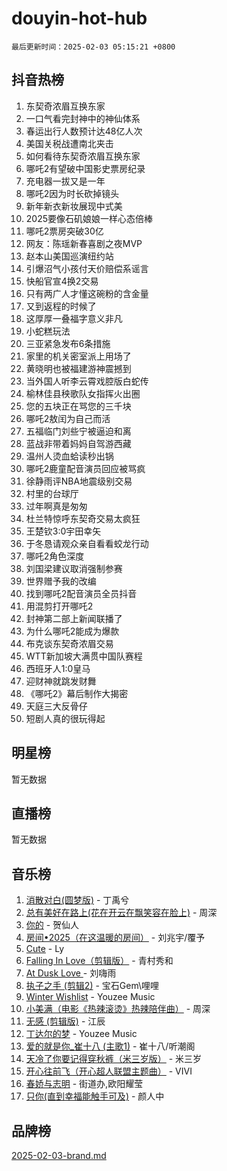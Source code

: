 # douyin-hot-hub

`最后更新时间：2025-02-03 05:15:21 +0800`

## 抖音热榜

1. 东契奇浓眉互换东家
1. 一口气看完封神中的神仙体系
1. 春运出行人数预计达48亿人次
1. 美国关税战遭南北夹击
1. 如何看待东契奇浓眉互换东家
1. 哪吒2有望破中国影史票房纪录
1. 充电器一拔又是一年
1. 哪吒2因为时长砍掉镜头
1. 新年新衣新妆展现中式美
1. 2025要像石矶娘娘一样心态倍棒
1. 哪吒2票房突破30亿
1. 网友：陈瑶新春喜剧之夜MVP
1. 赵本山美国巡演纽约站
1. 引爆沼气小孩付天价赔偿系谣言
1. 快船官宣4换2交易
1. 只有两广人才懂这碗粉的含金量
1. 又到返程的时候了
1. 这厚厚一叠福字意义非凡
1. 小蛇糕玩法
1. 三亚紧急发布6条措施
1. 家里的机关密室派上用场了
1. 黄晓明也被福建游神震撼到
1. 当外国人听李云霄戏腔版白蛇传
1. 榆林佳县秧歌队女指挥火出圈
1. 您的五块正在骂您的三千块
1. 哪吒2敖闰为自己而活
1. 五福临门刘些宁被逼迫和离
1. 蓝战非带着妈妈自驾游西藏
1. 温州人烫血蛤读秒出锅
1. 哪吒2鹿童配音演员回应被骂疯
1. 徐静雨评NBA地震级别交易
1. 村里的台球厅
1. 过年啊真是匆匆
1. 杜兰特惊呼东契奇交易太疯狂
1. 王楚钦3:0宇田幸矢
1. 于冬恳请观众亲自看看蛟龙行动
1. 哪吒2角色深度
1. 刘国梁建议取消强制参赛
1. 世界赠予我的改编
1. 找到哪吒2配音演员全员抖音
1. 用混剪打开哪吒2
1. 封神第二部上新闻联播了
1. 为什么哪吒2能成为爆款
1. 布克谈东契奇浓眉交易
1. WTT新加坡大满贯中国队赛程
1. 西班牙人1:0皇马
1. 迎财神就跳发财舞
1. 《哪吒2》幕后制作大揭密
1. 天庭三大反骨仔
1. 短剧人真的很玩得起

## 明星榜

暂无数据

## 直播榜

暂无数据

## 音乐榜

1. [消散对白(圆梦版)](https://sf5-hl-cdn-tos.douyinstatic.com/obj/tos-cn-ve-2774/og4jB5I5IizzoZVAAAzWgBMAsMDWoArfwBOiFs) - 丁禹兮
1. [总有美好在路上(花在开云在飘笑容在脸上)](https://sf5-hl-cdn-tos.douyinstatic.com/obj/tos-cn-ve-2774/oU5u7NwtfBIvaNhoQBszOvAlRiAoiWAVVyBMq4) - 周深
1. [你的](https://sf5-hl-cdn-tos.douyinstatic.com/obj/tos-cn-ve-2774/oYuIeKf42jB7sEV6B2upMdpYAgfrQWj0FeRegh) - 贺仙人
1. [房间•2025（在这温暖的房间）](https://sf5-hl-cdn-tos.douyinstatic.com/obj/tos-cn-ve-2774/oMzJcnT8BgIetASeBfwfEeBQVNfACiCifhfZP7g) - 刘兆宇/覆予
1. [Cute](https://sf5-hl-cdn-tos.douyinstatic.com/obj/tos-cn-ve-2774/o4IbIzHWKAAB4wsS5qMBRiiAlEBGTpQRNfFvuo) - Ly
1. [Falling In Love（剪辑版）](https://sf5-hl-cdn-tos.douyinstatic.com/obj/tos-cn-ve-2774/o8ajpA8zzgBPahbBIO8AcKGBLJezFCRd1wfP9f) - 青村秀和
1. [ At Dusk  Love ](https://sf5-hl-cdn-tos.douyinstatic.com/obj/tos-cn-ve-2774/o8CrpCf5CaYgI4ZrtQgMQAFEfuGqNnRSDQAPBc) - 刘嗨雨
1. [执子之手 (剪辑2)](https://sf6-cdn-tos.douyinstatic.com/obj/tos-cn-ve-2774/oUoZLQjCc31XzqsBnBQUNgeKtYPBcgbFDwtfcu) - 宝石Gem\哩哩
1. [Winter Wishlist](https://sf5-hl-cdn-tos.douyinstatic.com/obj/tos-cn-ve-2774/oIIgUOeamCFCVAzxN6MFRLIBlLGpUqQxeeHrLE) - Youzee Music
1. [小美满（电影《热辣滚烫》热辣陪伴曲）](https://sf5-hl-cdn-tos.douyinstatic.com/obj/tos-cn-ve-2774/o0GAn2lSgfZIDUgtevCGDQYnFg4CwnrBaxbTZL) - 周深
1. [无感 (剪辑版)](https://sf5-hl-cdn-tos.douyinstatic.com/obj/tos-cn-ve-2774/o0eIsUzJBDlQaQFC5OFlgbMEZC1TFYBftOBn6p) - 江辰
1. [丁达尔的梦](https://sf5-hl-cdn-tos.douyinstatic.com/obj/tos-cn-ve-2774/oMU3WirUZBVQkAC9ccG5P2IQirziZM2RTInUY) - Youzee Music
1. [爱的就是你_崔十八 (主歌1)](https://sf5-hl-cdn-tos.douyinstatic.com/obj/tos-cn-ve-2774/oI5BO5DhFZ6UTcNCnZaOCBLtZ7WIMQGfgnXf5E) - 崔十八/听潮阁
1. [天冷了你要记得穿秋裤（米三岁版）](https://sf5-hl-cdn-tos.douyinstatic.com/obj/tos-cn-ve-2774/oQlIwVIDWiZ6BQilAorS7MA0AgCkQDvcZAdm1) - 米三岁
1. [开心往前飞（开心超人联盟主题曲）](https://sf5-hl-cdn-tos.douyinstatic.com/obj/tos-cn-ve-2774/9d8fb7c82cf1421fb93a9fe925275e0a) - VIVI
1. [春娇与志明](https://sf5-hl-cdn-tos.douyinstatic.com/obj/tos-cn-ve-2774/e530d8fceb7044b39707d7f9ff54add1) - 街道办,欧阳耀莹
1. [只你(直到幸福能触手可及)](https://sf5-hl-cdn-tos.douyinstatic.com/obj/tos-cn-ve-2774/o0lBkRDzFTeaVSUz3ZZSCBVtZ5DIMQGfgmEAuE) - 颜人中

## 品牌榜

[2025-02-03-brand.md](2025-02-03-brand.md)
